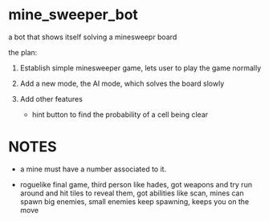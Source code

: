 # mine_sweeper_bot

a bot that shows itself solving a minesweepr board

the plan:

1. Establish simple minesweeper game, lets user to play the game normally

2. Add a new mode, the AI mode, which solves the board slowly

3. Add other features
    - hint button to find the probability of a cell being clear


# NOTES
- a mine must have a number associated to it.

- roguelike final game, third person like hades, got weapons and try run around and hit tiles to reveal them, got abilities like scan, mines can spawn big enemies, small enemies keep spawning, keeps you on the move
